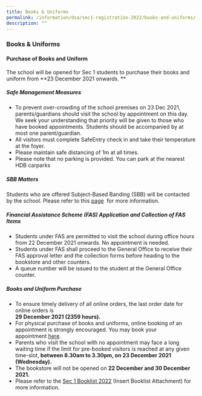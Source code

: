 ```yaml
---
title: Books & Uniforms
permalink: /information/dsa/sec1-registration-2022/books-and-uniforms/
description: ""
---
```

### **Books & Uniforms**
#### **Purchase of Books and Uniform**

The school will be opened for Sec 1 students to purchase their books and uniform from **23 December 2021 onwards. **

##### **Safe Management Measures**
* To prevent over-crowding of the school premises on 23 Dec 2021, parents/guardians should visit the school by appointment on this day. We seek your understanding that priority will be given to those who have booked appointments. Students should be accompanied by at most one parent/guardian.
* All visitors must complete SafeEntry check in and take their temperature at the foyer.
* Please maintain safe distancing of 1m at all times.
* Please note that no parking is provided. You can park at the nearest HDB carparks 

##### **SBB Matters**
Students who are offered Subject-Based Banding (SBB) will be contacted by the school. Please refer to this [page](https://staging.d1o9rele4xczce.amplifyapp.com/information/dsa/sec1-registration-2022/subject-based-banding/)  for more information.

##### **Financial Assistance Scheme (FAS) Application and Collection of FAS Items**
*   Students under FAS are permitted to visit the school during office hours from 22 December 2021 onwards. No appointment is needed.
*   Students under FAS shall proceed to the General Office to receive their FAS approval letter and the collection forms before heading to the bookstore and other counters.
*   A queue number will be issued to the student at the General Office counter.

##### **Books and Uniform Purchase**
*   To ensure timely delivery of all online orders, the last order date for online orders is  
    **29 December 2021 (2359 hours).**
*   For physical purchase of books and uniforms, online booking of an appointment is strongly encouraged. You may book your appointment [here](https://jysssec1prebookappt.as.me/schedule.php). 
*   Parents who visit the school with no appointment may face a long waiting time if the limit for pre-booked visitors is reached at any given time-slot, **between 8.30am to 3.30pm, on 23 December 2021 (Wednesday).**
*   The bookstore will not be opened on **22 December and 30 December 2021.**
*   Please refer to the [Sec 1 Booklist 2022](/files/Sec%201%20Booklist%202022.pdf) (Insert Booklist Attachment) for more information.